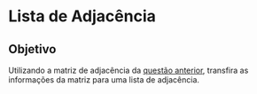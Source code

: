 # Lista de Adjacência

## Objetivo

Utilizando a matriz de adjacência da [questão anterior](), transfira as informações da matriz para uma lista de adjacência.